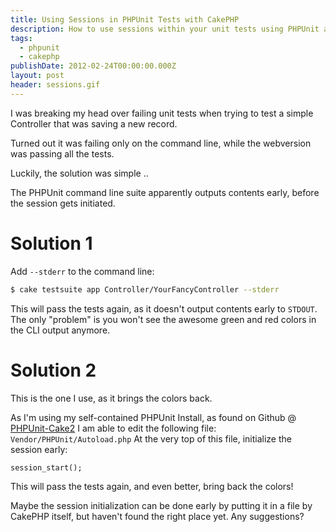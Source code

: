 ```yaml
---
title: Using Sessions in PHPUnit Tests with CakePHP
description: How to use sessions within your unit tests using PHPUnit and CakePHP
tags:
  - phpunit
  - cakephp
publishDate: 2012-02-24T00:00:00.000Z
layout: post
header: sessions.gif
---
```


I was breaking my head over failing unit tests when trying to test a simple Controller that was saving a new record.

Turned out it was failing only on the command line, while the webversion was passing all the tests.

Luckily, the solution was simple ..

The PHPUnit command line suite apparently outputs contents early, before the session gets initiated.

# Solution 1

Add `--stderr` to the command line:

```bash
$ cake testsuite app Controller/YourFancyController --stderr
```

This will pass the tests again, as it doesn't output contents early to `STDOUT`. The only "problem" is you won't see the awesome green and red colors in the CLI output anymore.

# Solution 2

This is the one I use, as it brings the colors back.

As I'm using my self-contained PHPUnit Install, as found on Github @ [PHPUnit-Cake2][1] I am able to edit the following file: `Vendor/PHPUnit/Autoload.php` At the very top of this file, initialize the session early:

```php?start_inline=1
session_start();
```

This will pass the tests again, and even better, bring back the colors!

Maybe the session initialization can be done early by putting it in a file by CakePHP itself, but haven't found the right place yet. Any suggestions?

[1]: https://github.com/hyra/PHPUnit-Cake2
